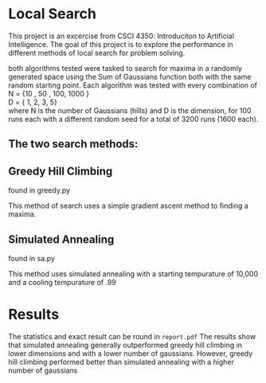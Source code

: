 # Local Search

This project is an excercise from CSCI 4350: Introduciton to Artificial Intelligence. The goal of this project is to explore the 
performance in different methods of local search for problem solving. 

both algorithms tested were tasked to search for maxima in a randomly generated space using the Sum of Gaussians function both with the same random starting point. 
Each algorithm was tested with every combination of
N = {10 , 50 , 100, 1000 }   
D = { 1, 2, 3, 5}   
where N is the number of Gaussians (hills) and D is the dimension, for 100 runs each with a different random seed for a total of 3200 runs (1600 each).


## The two search methods: 

## Greedy Hill Climbing
found in greedy.py

This method of search uses a simple gradient ascent method to finding a maxima. 

## Simulated Annealing 
found in sa.py

This method uses simulated annealing with a starting tempurature of 10,000 and a cooling tempurature of .99

# Results
The statistics and exact result can be round in ```report.pdf```
The results show that simulated annealing generally outperformed greedy hill climbing in lower dimensions 
and with a lower number of gaussians. However, greedy hill climbing performed better than simulated annealing
with a higher number of gaussians

